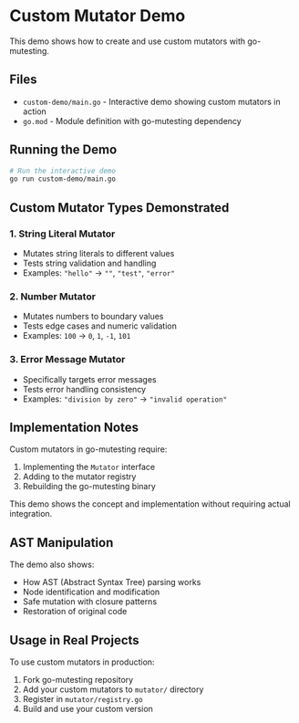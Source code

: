 # Custom Mutator Demo

This demo shows how to create and use custom mutators with go-mutesting.

## Files

- `custom-demo/main.go` - Interactive demo showing custom mutators in action
- `go.mod` - Module definition with go-mutesting dependency

## Running the Demo

```bash
# Run the interactive demo
go run custom-demo/main.go
```

## Custom Mutator Types Demonstrated

### 1. String Literal Mutator
- Mutates string literals to different values
- Tests string validation and handling
- Examples: `"hello"` → `""`, `"test"`, `"error"`

### 2. Number Mutator  
- Mutates numbers to boundary values
- Tests edge cases and numeric validation
- Examples: `100` → `0`, `1`, `-1`, `101`

### 3. Error Message Mutator
- Specifically targets error messages
- Tests error handling consistency
- Examples: `"division by zero"` → `"invalid operation"`

## Implementation Notes

Custom mutators in go-mutesting require:
1. Implementing the `Mutator` interface
2. Adding to the mutator registry
3. Rebuilding the go-mutesting binary

This demo shows the concept and implementation without requiring actual integration.

## AST Manipulation

The demo also shows:
- How AST (Abstract Syntax Tree) parsing works
- Node identification and modification
- Safe mutation with closure patterns
- Restoration of original code

## Usage in Real Projects

To use custom mutators in production:
1. Fork go-mutesting repository
2. Add your custom mutators to `mutator/` directory
3. Register in `mutator/registry.go`
4. Build and use your custom version 